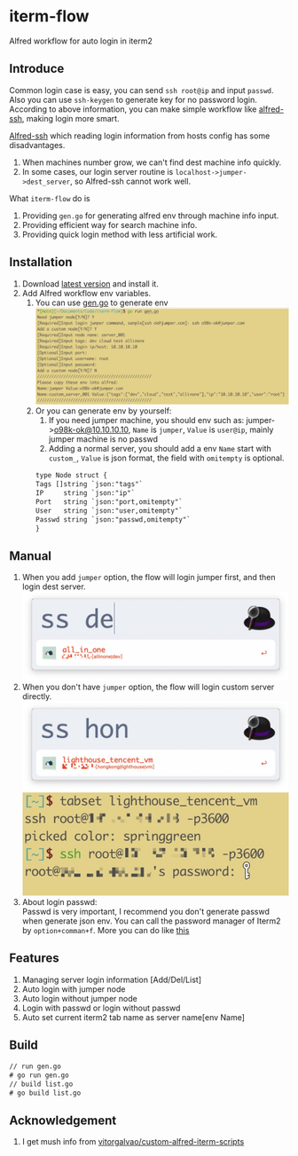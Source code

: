 # iterm-flow
Alfred workflow for auto login in iterm2

## Introduce
Common login case is easy, you can send `ssh root@ip` and input `passwd`. Also you can use `ssh-keygen` to generate key for no password login.
According to above information, you can make simple workflow like [alfred-ssh](https://github.com/isometry/alfred-ssh), making login more smart.

[Alfred-ssh](https://github.com/isometry/alfred-ssh) which reading login information from hosts config has some disadvantages.
1. When machines number grow, we can't find dest machine info quickly.
2. In some cases, our login server routine is `localhost->jumper->dest_server`, so Alfred-ssh cannot work well.

What `iterm-flow` do is 
1. Providing  `gen.go` for generating alfred env through machine info input.
2. Providing efficient way for search machine info.
2. Providing quick login method with less artificial work.
## Installation
1. Download [latest version](https://github.com/o98k-ok/iterm-flow/releases) and install it.
2. Add Alfred workflow env variables.
    1. You can use [gen.go](https://github.com/o98k-ok/iterm-flow/blob/main/gen.go) to generate env
    ![gen_env](./pics/gen.go.jpg)
    2. Or you can generate env by yourself:
        1. If you need jumper machine, you should env such as: jumper->o98k-ok@10.10.10.10, `Name` is `jumper`, `Value` is `user@ip`, mainly jumper machine is no passwd
        2. Adding  a normal server, you should add a env `Name` start with `custom_`, `Value` is json format, the field with `omitempty`  is optional.
        ```golang
       type Node struct {
       	Tags []string `json:"tags"`
       	IP     string `json:"ip"`
       	Port   string `json:"port,omitempty"`
       	User   string `json:"user,omitempty"`
       	Passwd string `json:"passwd,omitempty"`
       }
        ```
## Manual
1. When you add `jumper` option, the flow will login jumper first, and then login dest server.
![with_jumper](./pics/with_jumper.jpg)
2. When you don't have `jumper` option, the flow will login custom server directly.
![without_jumper](./pics/without_jumper.jpg) 
![without_jumper_login](./pics/without_jumper_login.jpg)
3. About login passwd: <br>
    Passwd is very important, I recommend you don't generate passwd when generate json env. You can call the password manager of Iterm2 by `option+comman+f`.
    More you can do like [this](https://medium.com/@ratchada.jududom/how-to-ssh-iterm2-with-password-manager-576b0452b493)
## Features
1. Managing server login information [Add/Del/List]
2. Auto login with jumper node
3. Auto login without jumper node
4. Login with passwd or login without passwd
5. Auto set current iterm2 tab name as server name[env Name]
## Build
```
// run gen.go
# go run gen.go
// build list.go
# go build list.go
```
## Acknowledgement
1. I get mush info from [vitorgalvao/custom-alfred-iterm-scripts](https://github.com/vitorgalvao/custom-alfred-iterm-scripts)